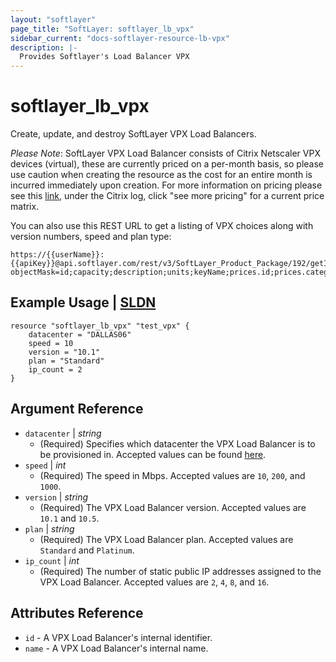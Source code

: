 ```yaml
---
layout: "softlayer"
page_title: "SoftLayer: softlayer_lb_vpx"
sidebar_current: "docs-softlayer-resource-lb-vpx"
description: |-
  Provides Softlayer's Load Balancer VPX
---
```


# softlayer_lb_vpx

Create, update, and destroy SoftLayer VPX Load Balancers.

_Please Note_: SoftLayer VPX Load Balancer consists of Citrix Netscaler VPX devices (virtual), these are currently priced on a per-month basis, so please use caution when creating the resource as the cost for an entire month is incurred immediately upon creation. For more information on pricing please see this [link](http://www.softlayer.com/network-appliances), under the Citrix log, click "see more pricing" for a current price matrix.

You can also use this REST URL to get a listing of VPX choices along with version numbers, speed and plan type:

```
https://{{userName}}:{{apiKey}}@api.softlayer.com/rest/v3/SoftLayer_Product_Package/192/getItems.json?objectMask=id;capacity;description;units;keyName;prices.id;prices.categories.id;prices.categories.name
```


## Example Usage | [SLDN](http://sldn.softlayer.com/reference/datatypes/SoftLayer_Network_Application_Delivery_Controller)

```
resource "softlayer_lb_vpx" "test_vpx" {
    datacenter = "DALLAS06"
    speed = 10
    version = "10.1"
    plan = "Standard"
    ip_count = 2
}
```

## Argument Reference

* `datacenter` | *string*
    * (Required) Specifies which datacenter the VPX Load Balancer is to be provisioned in. Accepted values can be found [here](http://www.softlayer.com/data-centers).
* `speed` | *int*
    * (Required) The speed in Mbps. Accepted values are `10`, `200`, and `1000`.
* `version` | *string*
    * (Required) The VPX Load Balancer version. Accepted values are `10.1` and `10.5`.
* `plan` | *string*
    * (Required) The VPX Load Balancer plan. Accepted values are `Standard` and `Platinum`.
* `ip_count` | *int*
    * (Required) The number of static public IP addresses assigned to the VPX Load Balancer. Accepted values are `2`, `4`, `8`, and `16`.

## Attributes Reference

* `id` - A VPX Load Balancer's internal identifier.
* `name` - A VPX Load Balancer's internal name.
